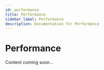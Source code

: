 ```yaml
---
id: performance
title: Performance
sidebar_label: Performance
description: Documentation for Performance
---
```


# Performance

Content coming soon...
